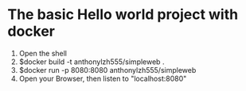 # The basic Hello world project with docker
1. Open the shell
2. $docker build -t anthonylzh555/simpleweb .
3. $docker run -p 8080:8080 anthonylzh555/simpleweb
4. Open your Browser, then listen to "localhost:8080"
